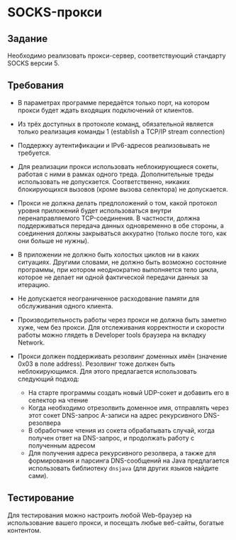 # SOCKS-прокси

## Задание

Необходимо реализовать прокси-сервер, соответствующий стандарту SOCKS версии 5.

## Требования

+ В параметрах программе передаётся только порт, на котором прокси будет ждать входящих подключений от клиентов.
+ Из трёх доступных в протоколе команд, обязательной является только реализация команды 1 (establish a TCP/IP stream
  connection)
+ Поддержку аутентификации и IPv6-адресов реализовывать не требуется.
+ Для реализации прокси использовать неблокирующиеся сокеты, работая с ними в рамках одного треда. Дополнительные треды
  использовать не допускается. Соответственно, никаких блокирующихся вызовов (кроме вызова селектора) не допускается.
+ Прокси не должна делать предположений о том, какой протокол уровня приложений будет использоваться внутри
  перенаправляемого TCP-соединения. В частности, должна поддерживаться передача данных одновременно в обе стороны, а
  соединения должны закрываться аккуратно (только после того, как они больше не нужны).
+ В приложении не должно быть холостых циклов ни в каких ситуациях. Другими словами, не должно быть возможно состояние
  программы, при котором неоднократно выполняется тело цикла, которое не делает ни одной фактической передачи данных за
  итерацию.
+ Не допускается неограниченное расходование памяти для обслуживания одного клиента.
+ Производительность работы через прокси не должна быть заметно хуже, чем без прокси. Для отслеживания корректности и
  скорости работы можно глядеть в Developer tools браузера на вкладку Network.
+ Прокси должен поддерживать резолвинг доменных имён (значение 0x03 в поле address). Резолвинг тоже должен быть
  неблокирующимся. Для этого предлагается использовать следующий подход:

    + На старте программы создать новый UDP-сокет и добавить его в селектор на чтение
    + Когда необходимо отрезолвить доменное имя, отправлять через этот сокет DNS-запрос A-записи на адрес рекурсивного
      DNS-резолвера
    + В обработчике чтения из сокета обрабатывать случай, когда получен ответ на DNS-запрос, и продолжать работу с
      полученным адресом
    + Для получения адреса рекурсивного резолвера, а также для формирования и парсинга DNS-сообщений на Java
      предлагается использовать библиотеку `dnsjava` (для других языков найдите сами).

## Тестирование

Для тестирования можно настроить любой Web-браузер на использование вашего прокси, и посещать любые веб-сайты, богатые
контентом.